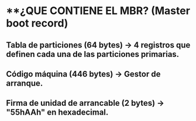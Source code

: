# **¿QUE CONTIENE EL MBR? (Master boot record)

## Tabla de particiones (64 bytes) -> 4 registros que definen cada una de las particiones primarias.

## Código máquina (446 bytes) -> Gestor de arranque.

## Firma de unidad de arrancable (2 bytes) -> "55hAAh" en hexadecimal.
